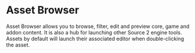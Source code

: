 # Asset Browser
Asset Browser allows you to browse, filter, edit and preview core, game and addon content. It is also a hub for launching other Source 2 engine tools. Assets by default will launch their associated editor when double-clicking the asset.